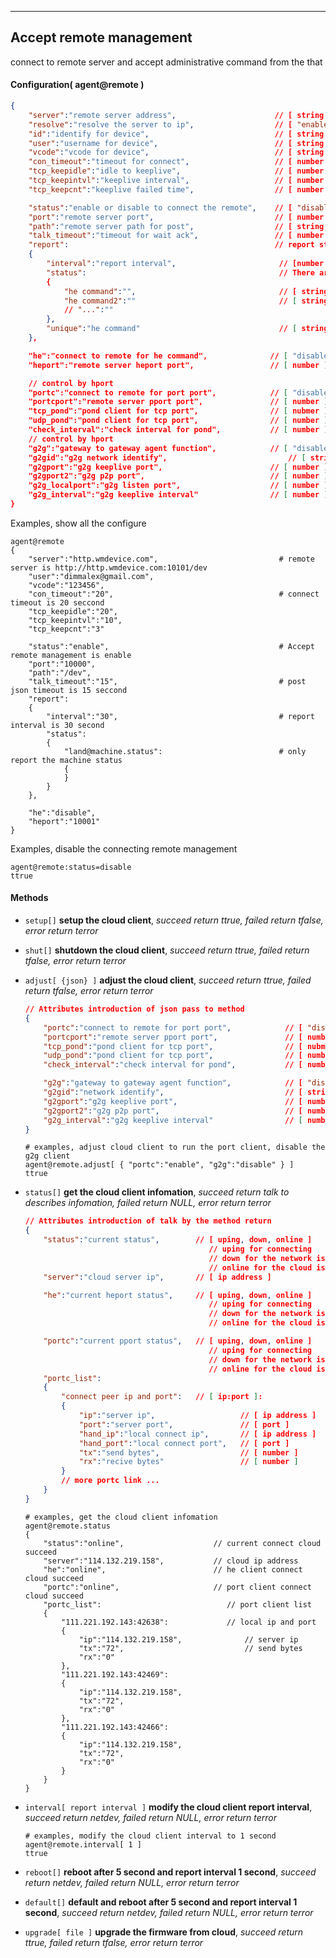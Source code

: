 ***
## Accept remote management
connect to remote server and accept administrative command from the that

#### Configuration( agent@remote )
```json
{
    "server":"remote server address",                      // [ string ]
    "resolve":"resolve the server to ip",                  // [ "enable", "disable" ]
    "id":"identify for device",                            // [ string ]
    "user":"username for device",                          // [ string ]
    "vcode":"vcode for device",                            // [ string ]
    "con_timeout":"timeout for connect",                   // [ number ], the unit is second
    "tcp_keepidle":"idle to keeplive",                     // [ number ], The unit is seconds
    "tcp_keepintvl":"keeplive interval",                   // [ number ], The unit is seconds
    "tcp_keepcnt":"keeplive failed time",                  // [ number ]

    "status":"enable or disable to connect the remote",    // [ "disable", "enable" ]
    "port":"remote server port",                           // [ number ]
    "path":"remote server path for post",                  // [ string ]
    "talk_timeout":"timeout for wait ack",                 // [ number ], the unit is second
    "report":                                              // report status after connect succeed
    {
        "interval":"report interval",                       // [number ], the unit is second
        "status":                                           // There are which statuses are being reported, vailed when unique empty
        {
            "he command":"",                                // [ string ]: "",  string is he command
            "he command2":""                                // [ string ]: "",  string is he command
            // "...":""
        },
        "unique":"he command"                               // [ string ], only report one json, Priority is higher than status
    },

    "he":"connect to remote for he command",              // [ "disable", "enable" ]
    "heport":"remote server heport port",                 // [ number ]

    // control by hport 
    "portc":"connect to remote for port port",            // [ "disable", "enable" ]
    "portcport":"remote server pport port",               // [ number ]
    "tcp_pond":"pond client for tcp port",                // [ nubmer ]
    "udp_pond":"pond client for tcp port",                // [ number ]
    "check_interval":"check interval for pond",           // [ number ], the unit is second
    // control by hport 
    "g2g":"gateway to gateway agent function",            // [ "disable", "enable" ]
    "g2gid":"g2g network identify",                           // [ string ]
    "g2gport":"g2g keeplive port",                        // [ number ]
    "g2gport2":"g2g p2p port",                            // [ number ]
    "g2g_localport":"g2g listen port",                    // [ number ]
    "g2g_interval":"g2g keeplive interval"                // [ number ], the unit is second
}
```
Examples, show all the configure
```shell
agent@remote
{
    "server":"http.wmdevice.com",                           # remote server is http://http.wmdevice.com:10101/dev
    "user":"dimmalex@gmail.com",
    "vcode":"123456",
    "con_timeout":"20",                                     # connect timeout is 20 seccond
    "tcp_keepidle":"20",
    "tcp_keepintvl":"10",
    "tcp_keepcnt":"3"

    "status":"enable",                                      # Accept remote management is enable
    "port":"10000",
    "path":"/dev",
    "talk_timeout":"15",                                    # post json timeout is 15 seccond
    "report":
    {
        "interval":"30",                                    # report interval is 30 second
        "status":
        {
            "land@machine.status":                          # only report the machine status
            {
            }
        }
    },

    "he":"disable",
    "heport":"10001"
}
```  
Examples, disable the connecting remote management
```shell
agent@remote:status=disable
ttrue
```  


#### **Methods**

+ `setup[]` **setup the cloud client**, *succeed return ttrue, failed return tfalse, error return terror*

+ `shut[]` **shutdown the cloud client**, *succeed return ttrue, failed return tfalse, error return terror*

+ `adjust[ {json} ]` **adjust the cloud client**, *succeed return ttrue, failed return tfalse, error return terror*
    ```json
    // Attributes introduction of json pass to method
    {
        "portc":"connect to remote for port port",            // [ "disable", "enable" ]
        "portcport":"remote server pport port",               // [ number ]
        "tcp_pond":"pond client for tcp port",                // [ nubmer ]
        "udp_pond":"pond client for tcp port",                // [ number ]
        "check_interval":"check interval for pond",           // [ number ], the unit is second

        "g2g":"gateway to gateway agent function",            // [ "disable", "enable" ]
        "g2gid":"network identify",                           // [ string ]
        "g2gport":"g2g keeplive port",                        // [ number ]
        "g2gport2":"g2g p2p port",                            // [ number ]
        "g2g_interval":"g2g keeplive interval"                // [ number ], the unit is second
    }
    ```
    ```shell
    # examples, adjust cloud client to run the port client, disable the g2g client
    agent@remote.adjust[ { "portc":"enable", "g2g":"disable" } ]
    ttrue
    ```

+ `status[]` **get the cloud client infomation**, *succeed return talk to describes infomation, failed return NULL, error return terror*
    ```json
    // Attributes introduction of talk by the method return
    {
        "status":"current status",        // [ uping, down, online ]
                                             // uping for connecting
                                             // down for the network is down
                                             // online for the cloud is connect succeed
        "server":"cloud server ip",       // [ ip address ]

        "he":"current heport status",     // [ uping, down, online ]
                                             // uping for connecting
                                             // down for the network is down
                                             // online for the cloud is connect succeed

        "portc":"current pport status",   // [ uping, down, online ]
                                             // uping for connecting
                                             // down for the network is down
                                             // online for the cloud is connect succeed
        "portc_list":
        {
            "connect peer ip and port":   // [ ip:port ]:
            {
                "ip":"server ip",                   // [ ip address ]
                "port":"server port",               // [ port ]
                "hand_ip":"local connect ip",       // [ ip address ]
                "hand_port":"local connect port",   // [ port ]
                "tx":"send bytes",                  // [ number ]
                "rx":"recive bytes"                 // [ number ]
            }
            // more portc link ...
        }
    }
    ```
    ```shell
    # examples, get the cloud client infomation
    agent@remote.status
    {
        "status":"online",                    // current connect cloud succeed
        "server":"114.132.219.158",           // cloud ip address
        "he":"online",                        // he client connect cloud succeed
        "portc":"online",                     // port client connect cloud succeed
        "portc_list":                            // port client list
        {
            "111.221.192.143:42638":             // local ip and port
            {
                "ip":"114.132.219.158",              // server ip
                "tx":"72",                           // send bytes
                "rx":"0"
            },
            "111.221.192.143:42469":
            {
                "ip":"114.132.219.158",
                "tx":"72",
                "rx":"0"
            },
            "111.221.192.143:42466":
            {
                "ip":"114.132.219.158",
                "tx":"72",
                "rx":"0"
            }
        }
    }
    ```

+ `interval[ report interval ]` **modify the cloud client report interval**, *succeed return netdev, failed return NULL, error return terror*
    ```shell
    # examples, modify the cloud client interval to 1 second
    agent@remote.interval[ 1 ]
    ttrue
    ```

+ `reboot[]` **reboot after 5 second and report interval 1 second**, *succeed return netdev, failed return NULL, error return terror*

+ `default[]` **default and reboot after 5 second and report interval 1 second**, *succeed return netdev, failed return NULL, error return terror*

+ `upgrade[ file ]` **upgrade the firmware from cloud**, *succeed return ttrue, failed return tfalse, error return terror*

